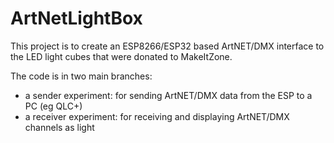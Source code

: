# ArtNetLightBox

This project is to create an ESP8266/ESP32 based ArtNET/DMX interface to the LED light cubes that were donated to MakeItZone.

The code is in two main branches:

- a sender experiment: for sending ArtNET/DMX data from the ESP to a PC (eg QLC+)
- a receiver experiment: for receiving and displaying ArtNET/DMX channels as light

